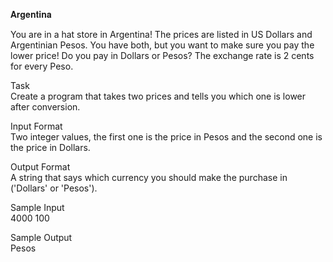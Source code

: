 𝐀𝐫𝐠𝐞𝐧𝐭𝐢𝐧𝐚
 
You are in a hat store in Argentina! The prices are listed in US Dollars and Argentinian Pesos. You have both, but you want to make sure you pay the lower price! Do you pay in Dollars or Pesos? The exchange rate is 2 cents for every Peso. 
 
Task  
Create a program that takes two prices and tells you which one is lower after conversion. 
 
Input Format  
Two integer values, the first one is the price in Pesos and the second one is the price in Dollars. 
 
Output Format  
A string that says which currency you should make the purchase in ('Dollars' or 'Pesos'). 
 
Sample Input  
4000 
100 
 
Sample Output  
Pesos
